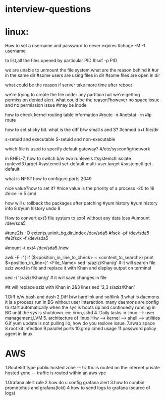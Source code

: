 # interview-questions
# linux:
How to set a username and password to never expires
#chage -M -1 username

to list,all the files opened by particular PID
#lsof -p PID

we are unable to unmount the file system.what are the reason behind it
#ur in the same dir
#some users are using files in dir
#some files are open in dir

what could be the reason if server take more time after reboot

we're trying to create the file under any partition but we're getting permission denied alert.
what could be the reason?however no space issue and no permission issue
#may be inode

how to check kernel routing table information
#route -n
#netstat -rn
#ip route

how to set sticky bit.
what is the diff b/w small s and S?
#chmod o+t file/dir

s-setuid and executable
S-setuid and non-executable

which file is used to specify default gateway?
#/etc/sysconfig/network

in RHEL-7, how to switch b/w two runlevels
#systemctl isolate runlevel3.target
#systemctl set-default multi-user.target
#systemctl get-default

what is NFS? how to configure,ports
2049

nice value?how to set it?
#nice value is the priority of a process -20 to 19
#nice -n 5 cmd

how will u rollback the packages after patching
#yum history
#yum history info 8
#yum history undo 8


How to convert ext3 file system to ext4 without any data loss
#umount /dev/sda5

#tune2fs -O extents,uninit_bg,dir_index /dev/sda5
#fsck -pf /dev/sda5
#e2fsck -f /dev/sda5

#mount -t ext4 /dev/sda5 /new


awk -F : '{ if ($<position_in_line_to_check> ~ <content_to_search>) print $<position_in_line>}' <File_Name>
sed 's/aziz/Khan/g' <filename>    # it will search file aziz word in file and replace it with Khan and display output on terminal

sed -i 's/aziz/Khan/g' <filename> # it will save changes in file

#it will replace aziz with Khan in 2&3 lines
sed '2,3 s/aziz/Khan' <filename>

1.Diff b/w bash and dash
2.Diff b/w hardlink and softlink
3.what is daemons
it is a process run in BG without user interaction.
many daemons are config to start automatically when the sys is boots up and continuesly running in BG until the sys is shutdown.
ex: cron,sshd
4. Daily tasks in linux
--> user management,LVM
5. architecture of linux
H/w --> kernel --> shell --> utilities
6.if yum update is not pulling lib, how do you reslove issue.
7.swap space
8.root kit infection
9.parallel ports
10.grep cmnd usage
11.password policy agent in linux

# AWS
1.Route53 type
public hosted zone -- traffic is routed on the internet
private hosted zone -- traffic is routed within an aws vpc


1.Grafana alert rule
2.how do u config grafana alert
3.how to combin promotehus and grafana(loki)
4.how to send logs to grafana (source of logs)




